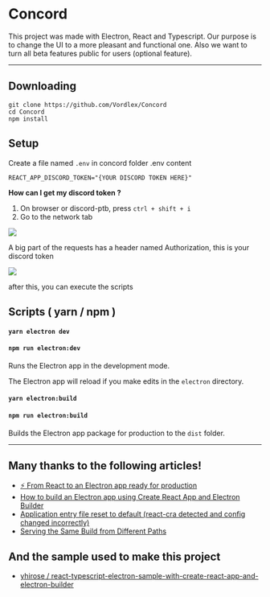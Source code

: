 # Concord

This project was made with Electron, React and Typescript. Our purpose is to change the UI to a more pleasant and functional one. Also we want to turn all beta features public for users (optional feature).

<hr>

## Downloading

```
git clone https://github.com/Vordlex/Concord
cd Concord
npm install
```
## Setup
Create a file named `.env` in concord folder
.env content
```
REACT_APP_DISCORD_TOKEN="{YOUR DISCORD TOKEN HERE}"
```

**How can I get my discord token ?**

1. On browser or discord-ptb, press `ctrl + shift + i`
2. Go to the network tab
<img src=https://cdn.discordapp.com/attachments/1046239786106638417/1048675106999763064/image.png >

A big part of the requests has a header named Authorization, this is your discord token

<img src=https://cdn.discordapp.com/attachments/1046239786106638417/1048676324908220526/image.png >

after this, you can execute the scripts

## Scripts ( yarn / npm )

#### `yarn electron dev`
#### `npm run electron:dev`

Runs the Electron app in the development mode.

The Electron app will reload if you make edits in the `electron` directory.<br>

#### `yarn electron:build`
#### `npm run electron:build`

Builds the Electron app package for production to the `dist` folder.

<hr>

## Many thanks to the following articles!

- [⚡️ From React to an Electron app ready for production](https://medium.com/@kitze/%EF%B8%8F-from-react-to-an-electron-app-ready-for-production-a0468ecb1da3)
- [How to build an Electron app using Create React App and Electron Builder](https://www.codementor.io/randyfindley/how-to-build-an-electron-app-using-create-react-app-and-electron-builder-ss1k0sfer)
- [Application entry file reset to default (react-cra detected and config changed incorrectly)](https://github.com/electron-userland/electron-builder/issues/2030)
- [Serving the Same Build from Different Paths](https://create-react-app.dev/docs/deployment#serving-the-same-build-from-different-paths)

## And the sample used to make this project

- [yhirose / react-typescript-electron-sample-with-create-react-app-and-electron-builder](https://github.com/yhirose/react-typescript-electron-sample-with-create-react-app-and-electron-builder)
